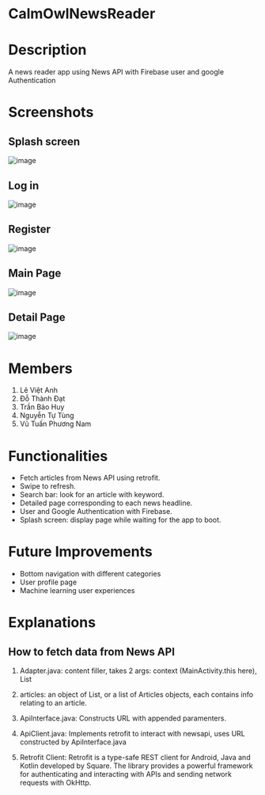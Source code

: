 # CalmOwlNewsReader

Description 
====
A news reader app using News API with Firebase user and google Authentication


Screenshots
====
## Splash screen

![image](https://user-images.githubusercontent.com/47298653/140940608-73736764-7651-4371-a86b-7094f839a542.png)


## Log in 

![image](https://user-images.githubusercontent.com/47298653/140940489-5751cfc7-4a16-4ca6-a7ea-e3ed38dd817f.png)


## Register

![image](https://user-images.githubusercontent.com/47298653/140940681-924ff4a1-bed8-479f-9987-07d5ffe0d0fd.png)


## Main Page

![image](https://user-images.githubusercontent.com/47298653/140945215-9fe22fdd-5a3d-45c4-8065-fe73f85a2451.png)


## Detail Page

![image](https://user-images.githubusercontent.com/47298653/140971271-bae9c26c-ba10-46fd-aeda-8147f3ea3c75.png)



Members
====
1. Lê Việt Anh
2. Đỗ Thành Đạt
3. Trần Bảo Huy
4. Nguyễn Tự Tùng
5. Vũ Tuấn Phương Nam


Functionalities
====
- Fetch articles from News API using retrofit.
- Swipe to refresh.
- Search bar: look for an article with keyword.
- Detailed page corresponding to each news headline.
- User and Google Authentication with Firebase.
- Splash screen: display page while waiting for the app to boot.

Future Improvements
====
- Bottom navigation with different categories
- User profile page
- Machine learning user experiences

Explanations 
====

## How to fetch data from News API

1. Adapter.java: content filler, takes 2 args: context (MainActivity.this here), List


2. articles: an object of List<Articles>, or a list of Articles objects, each contains info relating to an article.


3. ApiInterface.java: Constructs URL with appended paramenters.


4. ApiClient.java: Implements retrofit to interact with newsapi, uses URL constructed by ApiInterface.java


5. Retrofit Client: Retrofit is a type-safe REST client for Android, Java and Kotlin developed by Square. The library provides a powerful framework for authenticating and interacting with APIs and sending network requests with OkHttp.

